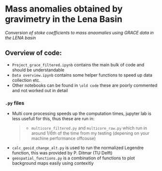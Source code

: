 # Mass anomalies obtained by gravimetry in the Lena Basin
_Conversion of stoke coefficients to mass anaomalies using GRACE data in the LENA basin_

## Overview of code: 
- `Project_grace_filtered.ipynb` contains the main bulk of code and should be understandable 
- `Data overview.ipynb` contains some helper functions to speed up data collection etc.
- Other notebooks can be found in `\old code` these are poorly commented and not worked out in detail 

### `.py` files
- Multi core processing speeds up the computation times, jupyter lab is less usefull for this, thus these are run in:
    > - `multicore_filtered.py` and `multicore_raw.py` which run in around 1/6th of the time from my testing (depening on your machine performance offcouse)  
- `calc_geoid_change_alt.py` is used to run the normalized Legendre function, this was provided by P. Ditmar (TU Delft)
- `geospatial_functions.py` is a combination of functions to plot background maps easily using contexitly

<!-- - `Forcing.txt` contains the real observational data
- `Callibration model.ipynb` contains the code running the function from top to bottom
- `HBVMod.py` contains the actual model
- `MC2_NSE.txt`,`MC2_NSE_log.txt`,`MC2_NSE_sqrt.txt` are three observational runs - MCS of 5000 runs takes a minute thus we store the result to improve experience
- `Weigfun.py` contains a weighting function to add lag to the model
- `Forward model.ipynb` old version of forward model - timestep based - running but not OOP
- `Forward model BMI.ipynb` Newer version: Object Oriented Programming, where the model state is a class instance. running model.update() advances the model timestep according to the Basic Model Interface (BMI). -->